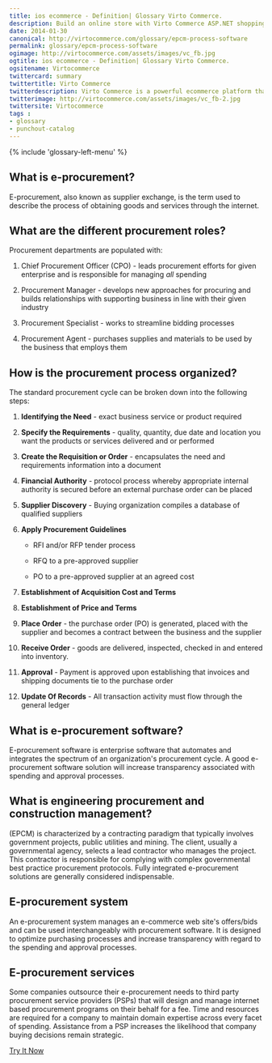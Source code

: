```yaml
---
title: ios ecommerce - Definition| Glossary Virto Commerce.
description: Build an online store with Virto Commerce ASP.NET shopping cart software. Benefit from an open source shopping cart software that has every feature you need.
date: 2014-01-30
canonical: http://virtocommerce.com/glossary/epcm-process-software
permalink: glossary/epcm-process-software
ogimage: http://virtocommerce.com/assets/images/vc_fb.jpg
ogtitle: ios ecommerce - Definition| Glossary Virto Commerce.
ogsitename: Virtocommerce
twittercard: summary
twittertitle: Virto Commerce
twitterdescription: Virto Commerce is a powerful ecommerce platform that includes everything you need to create an online store and sell online. Try it free with Free Community License
twitterimage: http://virtocommerce.com/assets/images/vc_fb-2.jpg
twittersite: Virtocommerce
tags : 
- glossary
- punchout-catalog
---
```


<article role="main" class="main">
	<div class="business-features clearfix __responsive">
		{% include 'glossary-left-menu' %}
		<div class="business-cnt">
			<div class="head __cart">
				<h1 class="title">What is e-procurement?</h1>
			</div>
            <p class="text">E-procurement, also known as supplier exchange, is the term used to describe the process of obtaining goods and services through the internet.</p>
            <h2 class="sub-title">What are the different procurement roles?</h2>
            <p class="text">Procurement departments are populated with:</p>
            <ol>
                <li>
                    <p class="text">Chief Procurement Officer (CPO) - leads procurement efforts for given enterprise and is responsible for managing <i>all</i> spending</p>
                </li>
                <li>
                    <p class="text">Procurement Manager - develops new approaches for procuring and builds relationships with supporting business in line with their given industry</p>
                </li>
                <li>
                    <p class="text">Procurement Specialist - works to streamline bidding processes</p>
                </li>
                <li>
                    <p class="text">Procurement Agent - purchases supplies and materials to be used by the business that employs them</p>
                </li>
            </ol>
            <h2 class="sub-title">How is the procurement process organized?</h2>
            <p class="text">The standard procurement cycle can be broken down into the following steps:</p>
            <ol>
                <li>
                    <p class="text"><strong>Identifying the Need</strong> - exact business service or product required</p>
                </li>
                <li>
                    <p class="text"><strong>Specify the Requirements</strong> - quality, quantity, due date and location you want the products or services delivered and or performed</p>
                </li>
                <li>
                    <p class="text"><strong>Create the Requisition or Order</strong> - encapsulates the need and requirements information into a document</p>
                </li>
                <li>
                    <p class="text"><strong>Financial Authority</strong> - protocol process whereby appropriate internal authority is secured before an external purchase order can be placed</p>
                </li>
                <li>
                    <p class="text"><strong>Supplier Discovery</strong> - Buying organization compiles a database of qualified suppliers</p>
                </li>
                <li>
                    <p class="text"><strong>Apply Procurement Guidelines</strong></p>
                    <ul>
                        <li>
                            <p class="text">RFI and/or RFP tender process</p>
                        </li>
                        <li>
                            <p class="text">RFQ to a pre-approved supplier</p>
                        </li>
                        <li>
                            <p class="text">PO to a pre-approved supplier at an agreed cost</p>
                        </li>
                    </ul>
                </li>
                <li>
                    <p class="text"><strong>Establishment of Acquisition Cost and Terms</strong></p>
                </li>
                <li>
                    <p class="text"><strong>Establishment of Price and Terms</strong></p>
                </li>
                <li>
                    <p class="text"><strong>Place Order</strong> - the purchase order (PO) is generated, placed with the supplier and becomes a contract between the business and the supplier</p>
                </li>
                <li>
                    <p class="text"><strong>Receive Order</strong> - goods are delivered, inspected, checked in and entered into inventory.</p>
                </li>
                <li>
                    <p class="text"><strong>Approval</strong> - Payment is approved upon establishing that invoices and shipping documents tie to the purchase order</p>
                </li>
                <li>
                    <p class="text"><strong>Update Of Records</strong> - All transaction activity must flow through the general ledger</p>
                </li>
            </ol>
            <h2 class="sub-title">What is e-procurement software?</h2>
            <p class="text">E-procurement software is enterprise software that automates and integrates the spectrum of an organization's procurement cycle. A good e-procurement software solution will increase transparency associated with spending and approval processes.</p>
            <h2 class="sub-title">What is engineering procurement and construction management?</h2>
            <p class="text">(EPCM) is characterized by a contracting paradigm that typically involves government projects, public utilities and mining. The client, usually a governmental agency, selects a lead contractor who manages the project. This contractor is responsible for complying with complex governmental best practice procurement protocols. Fully integrated e-procurement solutions are generally considered indispensable.</p>
            <h2 class="sub-title">E-procurement system</h2>
            <p class="text">An e-procurement system manages an e-commerce web site's offers/bids and can be used interchangeably with procurement software. It is designed to optimize purchasing processes and increase transparency with regard to the spending and approval processes.</p>
            <h2 class="sub-title">E-procurement services</h2>
            <p class="text">Some companies outsource their e-procurement needs to third party procurement service providers (PSPs) that will design and manage internet based procurement programs on their behalf for a fee. Time and resources are required for a company to maintain domain expertise across every facet of spending. Assistance from a PSP increases the likelihood that company buying decisions remain strategic.</p>
            <div class="buttons columns">
				<div class="column">
					<a class="button fill" href="/try-now">Try It Now</a>
				</div>
			</div>
		</div>
	</div>
</article>